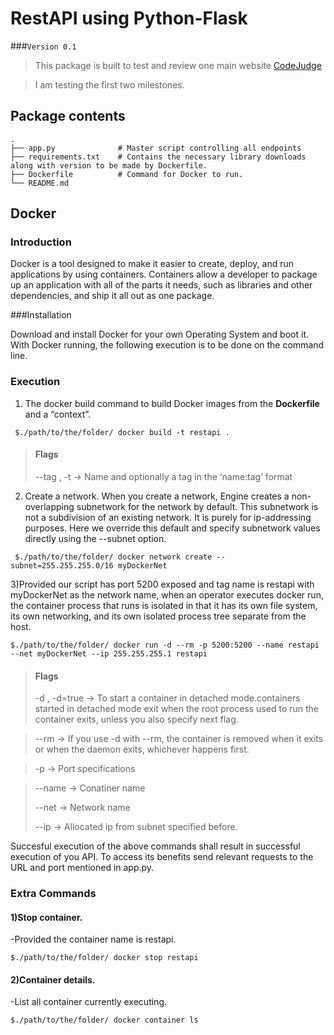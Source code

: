 # RestAPI using Python-Flask 
###`Version 0.1`

> This package is built to test and review one main website [CodeJudge](http://console.codejudge.io)

> I am testing the first two milestones. 



## Package contents

	.
	├── app.py				# Master script controlling all endpoints
	├── requirements.txt	# Contains the necessary library downloads along with version to be made by Dockerfile.
	├── Dockerfile			# Command for Docker to run.
	└── README.md

## Docker
### Introduction

Docker is a tool designed to make it easier to create, deploy, and run applications by using containers. Containers allow a developer to package up an application with all of the parts it needs, such as libraries and other dependencies, and ship it all out as one package.

###Installation

Download and install Docker for your own Operating System and boot it. With Docker running, the following execution is to be done on the command line.


### Execution

1) The docker build command to build Docker images from the **Dockerfile** and a “context”.


```shell
 $./path/to/the/folder/ docker build -t restapi .
```

>#### Flags 
>--tag , -t    -> Name and optionally a tag in the ‘name:tag’ format

2) Create a network. When you create a network, Engine creates a non-overlapping subnetwork for the network by default. This subnetwork is not a subdivision of an existing network. It is purely for ip-addressing purposes. Here we override this default and specify subnetwork values directly using the --subnet option.

```shell
 $./path/to/the/folder/ docker network create --subnet=255.255.255.0/16 myDockerNet
```

3)Provided our script has port 5200 exposed and tag name is restapi with myDockerNet as the network name, when an operator executes docker run, the container process that runs is isolated in that it has its own file system, its own networking, and its own isolated process tree separate from the host.


```shell
$./path/to/the/folder/ docker run -d --rm -p 5200:5200 --name restapi --net myDockerNet --ip 255.255.255.1 restapi
```
>#### Flags 
>-d , -d=true    -> To start a container in detached mode.containers started in detached mode exit when the root process used to run the container exits, unless you also specify next flag.

> --rm -> If you use -d with --rm, the container is removed when it exits or when the daemon exits, whichever happens first.

> -p -> Port specifications

> --name -> Conatiner name
> 
> --net -> Network name
> 
> --ip -> Allocated ip from subnet specified before.
> 

Succesful execution of the above commands shall result in successful execution of you API. To access its benefits send relevant requests to the URL and port mentioned in app.py.

### Extra Commands

#### 1)Stop container.
-Provided the container name is restapi.

```shell
$./path/to/the/folder/ docker stop restapi
```

#### 2)Container details.
-List all container currently executing.

```shell
$./path/to/the/folder/ docker container ls
```


